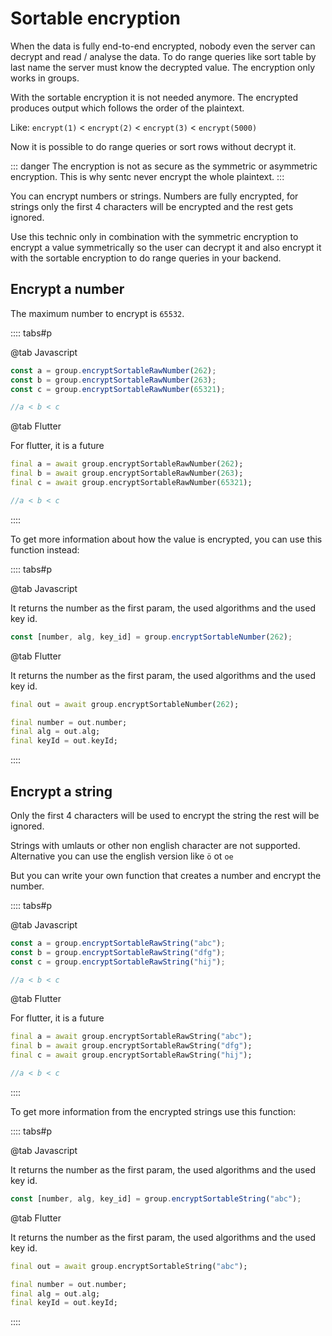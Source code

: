 # Sortable encryption

When the data is fully end-to-end encrypted, nobody even the server can decrypt and read / analyse the data.
To do range queries like sort table by last name the server must know the decrypted value. The encryption only works in groups.

With the sortable encryption it is not needed anymore. The encrypted produces output which follows the order of the plaintext.

Like: `encrypt(1)` < `encrypt(2)` < `encrypt(3)` < `encrypt(5000)`

Now it is possible to do range queries or sort rows without decrypt it.

::: danger
The encryption is not as secure as the symmetric or asymmetric encryption. This is why sentc never encrypt the whole plaintext.
:::

You can encrypt numbers or strings. Numbers are fully encrypted, for strings only the first 4 characters will be encrypted and the rest gets ignored.

Use this technic only in combination with the symmetric encryption to encrypt a 
value symmetrically so the user can decrypt it and also encrypt it with the sortable encryption to do range queries in your backend.

## Encrypt a number

The maximum number to encrypt is `65532`.

:::: tabs#p

@tab Javascript

```ts
const a = group.encryptSortableRawNumber(262);
const b = group.encryptSortableRawNumber(263);
const c = group.encryptSortableRawNumber(65321);

//a < b < c
```

@tab Flutter

For flutter, it is a future

```dart
final a = await group.encryptSortableRawNumber(262);
final b = await group.encryptSortableRawNumber(263);
final c = await group.encryptSortableRawNumber(65321);

//a < b < c
```

::::

To get more information about how the value is encrypted, you can use this function instead:

:::: tabs#p

@tab Javascript

It returns the number as the first param, the used algorithms and the used key id.

```ts
const [number, alg, key_id] = group.encryptSortableNumber(262);
```

@tab Flutter

It returns the number as the first param, the used algorithms and the used key id.

```dart
final out = await group.encryptSortableNumber(262);

final number = out.number;
final alg = out.alg;
final keyId = out.keyId;
```

::::

## Encrypt a string

Only the first 4 characters will be used to encrypt the string the rest will be ignored.

Strings with umlauts or other non english character are not supported. Alternative you can use the english version like `ö` ot `oe`

But you can write your own function that creates a number and encrypt the number.

:::: tabs#p

@tab Javascript

```ts
const a = group.encryptSortableRawString("abc");
const b = group.encryptSortableRawString("dfg");
const c = group.encryptSortableRawString("hij");

//a < b < c
```

@tab Flutter

For flutter, it is a future

```dart
final a = await group.encryptSortableRawString("abc");
final b = await group.encryptSortableRawString("dfg");
final c = await group.encryptSortableRawString("hij");

//a < b < c
```

::::

To get more information from the encrypted strings use this function:

:::: tabs#p

@tab Javascript

It returns the number as the first param, the used algorithms and the used key id.

```ts
const [number, alg, key_id] = group.encryptSortableString("abc");
```

@tab Flutter

It returns the number as the first param, the used algorithms and the used key id.

```dart
final out = await group.encryptSortableString("abc");

final number = out.number;
final alg = out.alg;
final keyId = out.keyId;
```

::::